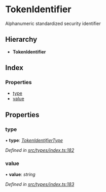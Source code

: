 # TokenIdentifier

Alphanumeric standardized security identifier

## Hierarchy

* **TokenIdentifier**

## Index

### Properties

* [type](tokenidentifier.md#type)
* [value](tokenidentifier.md#value)

## Properties

### type

• **type**: [_TokenIdentifierType_](../enums/tokenidentifiertype.md)

_Defined in_ [_src/types/index.ts:182_](https://github.com/PolymathNetwork/polymesh-sdk/blob/5b409784/src/types/index.ts#L182)

### value

• **value**: _string_

_Defined in_ [_src/types/index.ts:183_](https://github.com/PolymathNetwork/polymesh-sdk/blob/5b409784/src/types/index.ts#L183)


